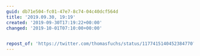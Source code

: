 ```yaml
---
guid: db71e504-fc01-47e7-8c74-04c40dcf564d
title: '2019.09.30, 19:19'
created: '2019-09-30T17:19:22+00:00'
changed: '2019-10-01T07:10:00+00:00'


repost_of: 'https://twitter.com/thomasfuchs/status/1177415140452384770?s=20'
---
```


